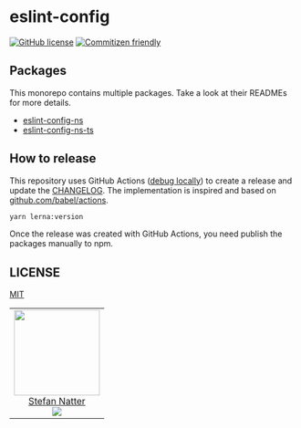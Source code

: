 # eslint-config

[![GitHub license](https://img.shields.io/github/license/natterstefan/eslint-config-ns.svg)](https://github.com/natterstefan/eslint-config-ns/blob/master/LICENSE)
[![Commitizen friendly](https://img.shields.io/badge/commitizen-friendly-brightgreen.svg)](http://commitizen.github.io/cz-cli/)

## Packages

This monorepo contains multiple packages. Take a look at their READMEs for
more details.

- [eslint-config-ns](./packages/eslint-config-ns/README.md)
- [eslint-config-ns-ts](./packages/eslint-config-ns-ts/README.md)

## How to release

This repository uses GitHub Actions ([debug locally](https://github.com/nektos/act))
to create a release and update the [CHANGELOG](CHANGELOG.md). The implementation
is inspired and based on [github.com/babel/actions](https://github.com/babel/actions/tree/bb571b895aa20aaa3ee4ef58adcde364416acc9a).

```bash
yarn lerna:version
```

Once the release was created with GitHub Actions,  you need publish the packages
manually to npm.

## LICENSE

[MIT](LICENSE)

<!-- prettier-ignore-start -->
<!-- markdownlint-disable -->
<table>
  <tbody>
    <tr>
      <td align="center">
        <a href="https://github.com/natterstefan">
          <img width="150" height="150" src="https://github.com/natterstefan.png?v=3&s=150">
          </br>
          Stefan Natter
        </a>
        <div>
          <a href="https://twitter.com/natterstefan">
            <img src="https://img.shields.io/twitter/follow/natterstefan.svg?style=social&label=Follow" />
          </a>
        </div>
      </td>
    </tr>
  <tbody>
</table>
<!-- markdownlint-enable -->
<!-- prettier-ignore-end -->
